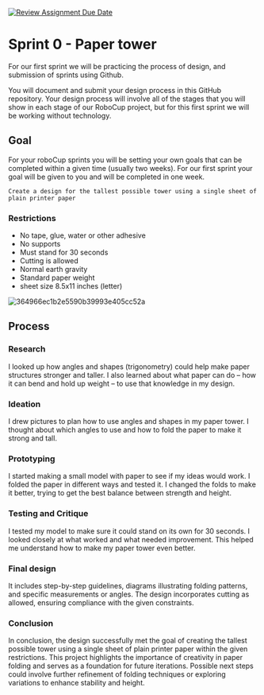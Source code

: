 [![Review Assignment Due Date](https://classroom.github.com/assets/deadline-readme-button-24ddc0f5d75046c5622901739e7c5dd533143b0c8e959d652212380cedb1ea36.svg)](https://classroom.github.com/a/E_4KgoHI)
# Sprint 0 - Paper tower

For our first sprint we will be practicing the process of design, and submission of sprints using Github.

You will document and submit your design process in this GitHub repository. Your design process will involve all of the stages that you will show in each stage of our RoboCup project, but for this first sprint we will be working without technology.

## Goal

For your roboCup sprints you will be setting your own goals that can be completed within a given time (usually two weeks). For our first sprint your goal will be given to you and will be completed in one week.

`Create a design for the tallest possible tower using a single sheet of plain printer paper`

### Restrictions

- No tape, glue, water or other adhesive
- No supports
- Must stand for 30 seconds
- Cutting is allowed
- Normal earth gravity
- Standard paper weight
- sheet size 8.5x11 inches (letter)

![364966ec1b2e5590b39993e405cc52a](https://github.com/StAndrewsCollege/2324-tej3m-5-e-0-sprint0-DUBINGHE18/assets/156111822/035ef028-acfc-46fd-a11e-60572acbca7d)


## Process

### Research

I looked up how angles and shapes (trigonometry) could help make paper structures stronger and taller. I also learned about what paper can do – how it can bend and hold up weight – to use that knowledge in my design.

### Ideation

I drew pictures to plan how to use angles and shapes in my paper tower. I thought about which angles to use and how to fold the paper to make it strong and tall.

### Prototyping

I started making a small model with paper to see if my ideas would work. I folded the paper in different ways and tested it. I changed the folds to make it better, trying to get the best balance between strength and height.

### Testing and Critique

I tested my model to make sure it could stand on its own for 30 seconds. I looked closely at what worked and what needed improvement. This helped me understand how to make my paper tower even better.

### Final design

It includes step-by-step guidelines, diagrams illustrating folding patterns, and specific measurements or angles. The design incorporates cutting as allowed, ensuring compliance with the given constraints.

### Conclusion

In conclusion, the design successfully met the goal of creating the tallest possible tower using a single sheet of plain printer paper within the given restrictions. This project highlights the importance of creativity in paper folding and serves as a foundation for future iterations. Possible next steps could involve further refinement of folding techniques or exploring variations to enhance stability and height.
